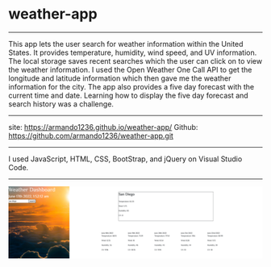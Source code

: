 # weather-app
***
This app lets the user search for weather information within the United States. It provides temperature, humidity, wind speed, and UV information. The local storage saves recent searches which the user can click on to view the weather information. I used the Open Weather One Call API to get the longitude and latitude  information which then gave me the weather information for the city. The app also provides a five day forecast with the current time and date. Learning how to display the five day forecast and search history was a challenge. 


***
site: https://armando1236.github.io/weather-app/
Github: https://github.com/armando1236/weather-app.git
***
I used JavaScript, HTML, CSS, BootStrap, and jQuery on Visual Studio Code.
***
![image](./Assets/images/screenshot.png)
